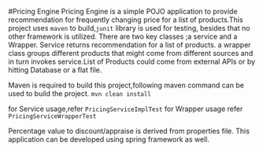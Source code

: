 #Pricing Engine
       Pricing Engine is a simple POJO application to provide recommendation for frequently changing price for a list of products.This project uses `maven` to build,`junit` library is used for testing, besides that no other framework is utilized.
    There are two key classes ;a service and a Wrapper. Service returns recommendation for a list of products. a wrapper class groups different products that might come from different sources and in turn invokes service.List of Products could come from external APIs or by hitting Database or a flat file.
    
Maven is required to build this project,following maven command can be used to build the project.
  `mvn clean install`
  

for Service usage,refer `PricingServiceImplTest` 
for Wrapper usage refer `PricingServiceWrapperTest`

Percentage value to discount/appraise is derived from properties file. This application can be developed using spring framework as well.